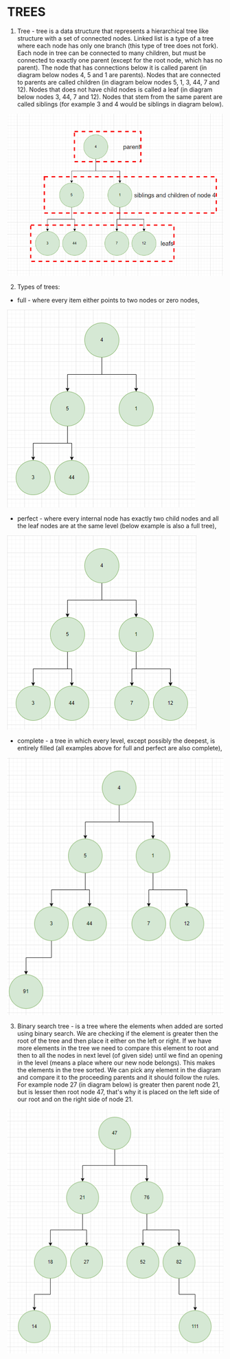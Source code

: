 # TREES

1. Tree - tree is a data structure that represents a hierarchical tree like structure with a set of connected nodes. Linked list is a type of a tree where each node has only one branch (this type of tree does not fork). Each node in tree can be connected to many children, but must be connected to exactly one parent (except for the root node, which has no parent). The node that has connections below it is called parent (in diagram below nodes 4, 5 and 1 are parents). Nodes that are connected to parents are called children (in diagram below nodes 5, 1, 3, 44, 7 and 12). Nodes that does not have child nodes is called a leaf (in diagram below nodes 3, 44, 7 and 12). Nodes that stem from the same parent are called siblings (for example 3 and 4 would be siblings in diagram below).

![terminology tree diagram](../assets/terminology_tree_diagram.png)

2. Types of trees:

- full - where every item either points to two nodes or zero nodes,

![full tree diagram example](../assets/full_tree_diagram.png)

- perfect - where every internal node has exactly two child nodes and all the leaf nodes are at the same level (below example is also a full tree),

![perfect tree diagram example](../assets/perfect_tree_diagram.png)

- complete - a tree in which every level, except possibly the deepest, is entirely filled (all examples above for full and perfect are also complete),

![complete tree diagram example](../assets/complete_tree_diagram.png)

3. Binary search tree - is a tree where the elements when added are sorted using binary search. We are checking if the element is greater then the root of the tree and then place it either on the left or right. If we have more elements in the tree we need to compare this element to root and then to all the nodes in next level (of given side) until we find an opening in the level (means a place where our new node belongs). This makes the elements in the tree sorted. We can pick any element in the diagram and compare it to the proceeding parents and it should follow the rules. For example node 27 (in diagram below) is greater then parent node 21, but is lesser then root node 47, that's why it is placed on the left side of our root and on the right side of node 21.

![binary search tree diagram example](../assets/binary_search_tree_diagram.png)
